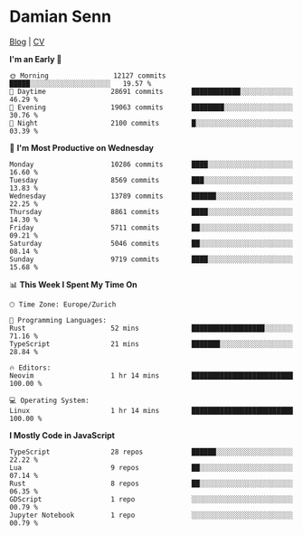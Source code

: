 # Damian Senn

[Blog](https://topaxi.codes/) |
[CV](https://cv.topaxi.ch/)

<!--START_SECTION:waka-->
**I'm an Early 🐤** 

```text
🌞 Morning                12127 commits       █████░░░░░░░░░░░░░░░░░░░░   19.57 % 
🌆 Daytime                28691 commits       ████████████░░░░░░░░░░░░░   46.29 % 
🌃 Evening                19063 commits       ████████░░░░░░░░░░░░░░░░░   30.76 % 
🌙 Night                  2100 commits        █░░░░░░░░░░░░░░░░░░░░░░░░   03.39 % 
```
📅 **I'm Most Productive on Wednesday** 

```text
Monday                   10286 commits       ████░░░░░░░░░░░░░░░░░░░░░   16.60 % 
Tuesday                  8569 commits        ███░░░░░░░░░░░░░░░░░░░░░░   13.83 % 
Wednesday                13789 commits       ██████░░░░░░░░░░░░░░░░░░░   22.25 % 
Thursday                 8861 commits        ████░░░░░░░░░░░░░░░░░░░░░   14.30 % 
Friday                   5711 commits        ██░░░░░░░░░░░░░░░░░░░░░░░   09.21 % 
Saturday                 5046 commits        ██░░░░░░░░░░░░░░░░░░░░░░░   08.14 % 
Sunday                   9719 commits        ████░░░░░░░░░░░░░░░░░░░░░   15.68 % 
```


📊 **This Week I Spent My Time On** 

```text
🕑︎ Time Zone: Europe/Zurich

💬 Programming Languages: 
Rust                     52 mins             ██████████████████░░░░░░░   71.16 % 
TypeScript               21 mins             ███████░░░░░░░░░░░░░░░░░░   28.84 % 

🔥 Editors: 
Neovim                   1 hr 14 mins        █████████████████████████   100.00 % 

💻 Operating System: 
Linux                    1 hr 14 mins        █████████████████████████   100.00 % 
```

**I Mostly Code in JavaScript** 

```text
TypeScript               28 repos            ██████░░░░░░░░░░░░░░░░░░░   22.22 % 
Lua                      9 repos             ██░░░░░░░░░░░░░░░░░░░░░░░   07.14 % 
Rust                     8 repos             ██░░░░░░░░░░░░░░░░░░░░░░░   06.35 % 
GDScript                 1 repo              ░░░░░░░░░░░░░░░░░░░░░░░░░   00.79 % 
Jupyter Notebook         1 repo              ░░░░░░░░░░░░░░░░░░░░░░░░░   00.79 % 
```




<!--END_SECTION:waka-->
